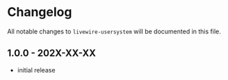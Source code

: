 # Changelog

All notable changes to `livewire-usersystem` will be documented in this file.

## 1.0.0 - 202X-XX-XX

- initial release
